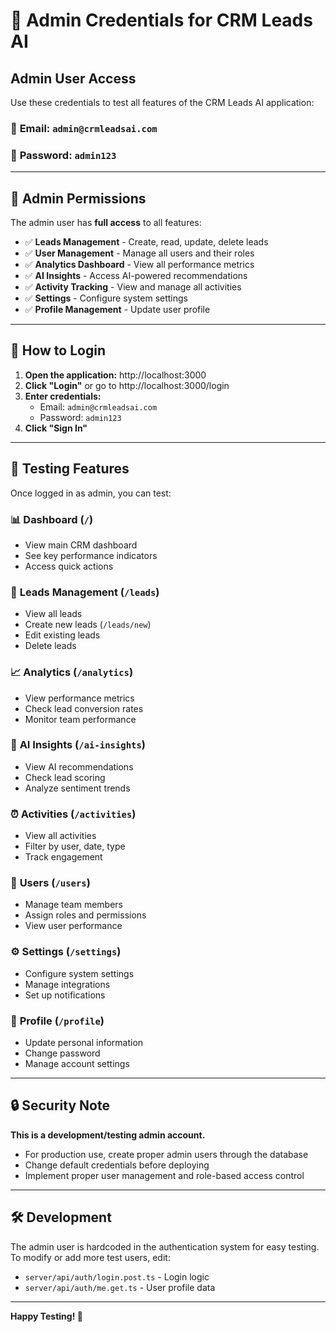 # 🔐 Admin Credentials for CRM Leads AI

## Admin User Access

Use these credentials to test all features of the CRM Leads AI application:

### 📧 **Email:** `admin@crmleadsai.com`
### 🔑 **Password:** `admin123`

---

## 🎯 Admin Permissions

The admin user has **full access** to all features:

- ✅ **Leads Management** - Create, read, update, delete leads
- ✅ **User Management** - Manage all users and their roles
- ✅ **Analytics Dashboard** - View all performance metrics
- ✅ **AI Insights** - Access AI-powered recommendations
- ✅ **Activity Tracking** - View and manage all activities
- ✅ **Settings** - Configure system settings
- ✅ **Profile Management** - Update user profile

---

## 🚀 How to Login

1. **Open the application:** http://localhost:3000
2. **Click "Login"** or go to http://localhost:3000/login
3. **Enter credentials:**
   - Email: `admin@crmleadsai.com`
   - Password: `admin123`
4. **Click "Sign In"**

---

## 🧪 Testing Features

Once logged in as admin, you can test:

### 📊 **Dashboard** (`/`)
- View main CRM dashboard
- See key performance indicators
- Access quick actions

### 👥 **Leads Management** (`/leads`)
- View all leads
- Create new leads (`/leads/new`)
- Edit existing leads
- Delete leads

### 📈 **Analytics** (`/analytics`)
- View performance metrics
- Check lead conversion rates
- Monitor team performance

### 🤖 **AI Insights** (`/ai-insights`)
- View AI recommendations
- Check lead scoring
- Analyze sentiment trends

### ⏰ **Activities** (`/activities`)
- View all activities
- Filter by user, date, type
- Track engagement

### 👤 **Users** (`/users`)
- Manage team members
- Assign roles and permissions
- View user performance

### ⚙️ **Settings** (`/settings`)
- Configure system settings
- Manage integrations
- Set up notifications

### 👤 **Profile** (`/profile`)
- Update personal information
- Change password
- Manage account settings

---

## 🔒 Security Note

**This is a development/testing admin account.**
- For production use, create proper admin users through the database
- Change default credentials before deploying
- Implement proper user management and role-based access control

---

## 🛠️ Development

The admin user is hardcoded in the authentication system for easy testing. To modify or add more test users, edit:

- `server/api/auth/login.post.ts` - Login logic
- `server/api/auth/me.get.ts` - User profile data

---

**Happy Testing! 🎉**
